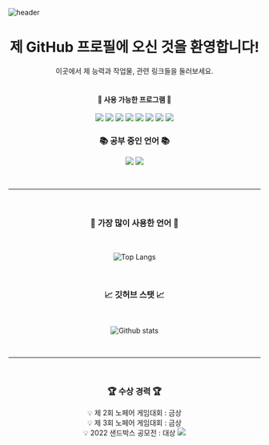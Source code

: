 ![header](https://capsule-render.vercel.app/api?type=waving&color=gradient&height=200&section=header&text=8Sehyun&fontSize=85)

# <center >제 GitHub 프로필에 오신 것을 환영합니다!
<center>이곳에서 제 능력과 작업물, 관련 링크들을 둘러보세요.
<br>
</br>

#### <center>🔧 사용 가능한 프로그램 🔧

<p align="center">
<img src = "https://img.shields.io/badge/Unity-FAFAFA?style=for-the-badge&logo=Unity&logoColor=black">
<img src = "https://img.shields.io/badge/github-%23121011.svg?style=for-the-badge&logo=github&logoColor=white">
<img src = "https://img.shields.io/badge/VS-AC58FA.svg?style=for-the-badge&logo=VisualStudio&logoColor=white">
<img src = "https://img.shields.io/badge/VSC-2E9AFE.svg?style=for-the-badge&logo=VisualStudioCode&logoColor=white">
<img src = "https://img.shields.io/badge/Blender-585858?style=for-the-badge&logo=Blender&logoColor=White">
<img src = "https://img.shields.io/badge/Rblx_Studio-FAFAFA?style=for-the-badge&logo=RobloxStudio&logoColor=White">
<img src = "https://img.shields.io/badge/scratch-FE9A2E.svg?style=for-the-badge&logo=scratch&logoColor=white">
<img src = "https://img.shields.io/badge/Notion-FAFAFA?style=for-the-badge&logo=Notion&logoColor=black">
</p>  

### <center>📚 공부 중인 언어 📚

<p align="center">
<img src = "https://img.shields.io/badge/C%23-BF00FF?style=for-the-badge&logo=Csharp&logoColor=white">
<img src = "https://img.shields.io/badge/Lua-0404B4?style=for-the-badge&logo=Lua&logoColor=white">
</p>
<br>

----------

<br>

### <center>📃 가장 많이 사용한 언어 📃
<br>

![Top Langs](https://github-readme-stats.vercel.app/api/top-langs/?username=8Sehyun&layout=compact&theme=tokyonight)
<br>

<br>

### <center>📈 깃허브 스탯 📈
<br>

![Github stats](https://github-readme-stats.vercel.app/api?username=8Sehyun&show_icons=true&theme=tokyonight)

<br>

----------

<br>

### <center>🏆 **수상 경력** 🏆
<center>💡 제 2회 노페어 게임대회 : 금상
<center>💡 제 3회 노페어 게임대회 : 금상
<center>💡 2022 샌드박스 공모전 : 대상

<img src="https://capsule-render.vercel.app/api?type=waving&color=gradient&height=200&section=footer" />